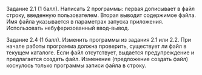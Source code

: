 Задание 2.1 (1 балл). Написать 2 программы: первая дописывает в файл строку, введенную пользователем. Вторая выводит содержимое файла. Имя файла указывается в параметрах запуска приложения. Использовать небуферизованный ввод-вывод.

Задание 2.4 (1 балл). Изменить программы из задания 2.1 или 2.2. При начале работы программа должна проверить, существует ли файл в текущем каталоге. Если файл отсутствует, выдается предупреждение и предлагается создать файл.
Изменение (предложение создать файл) коснулось только программы записи файла в строку.
